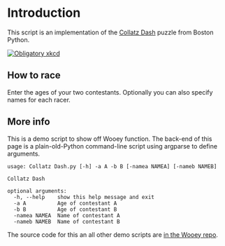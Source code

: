 # Introduction

This script is an implementation of the [Collatz Dash](http://puzzles.bostonpython.com/collatz.html)
puzzle from Boston Python. 

[![Obligatory xkcd](http://imgs.xkcd.com/comics/collatz_conjecture.png)](https://xkcd.com/710/)

## How to race

Enter the ages of your two contestants. Optionally you can also specify names for each racer.

## More info

This is a demo script to show off Wooey function. The back-end of this page is a plain-old-Python command-line script
using argparse to define arguments.

    usage: Collatz Dash.py [-h] -a A -b B [-namea NAMEA] [-nameb NAMEB]

    Collatz Dash

    optional arguments:
      -h, --help    show this help message and exit
      -a A          Age of contestant A
      -b B          Age of contestant B
      -namea NAMEA  Name of contestant A
      -nameb NAMEB  Name of contestant B

The source code for this an all other demo scripts are [in the Wooey repo](https://github.com/mfitzp/Wooey/blob/master/scripts/Collatz+Dash.py).
